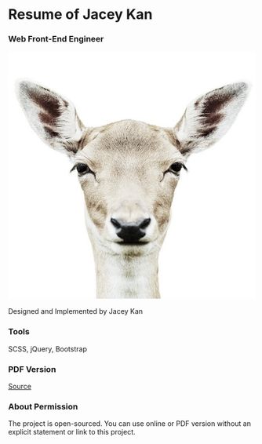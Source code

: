 # Resume of Jacey Kan

### Web Front-End Engineer

![](https://raw.githubusercontent.com/JaceyKan/NewResume/master/images/Jacey.jpg )

Designed and Implemented by Jacey Kan

### Tools
SCSS, jQuery, Bootstrap

### PDF Version
[Source](https://raw.githubusercontent.com/JaceyKan/NewResume/master/images/Jacey.jpg )

### About Permission
The project is open-sourced. You can use online or PDF version without an explicit statement or link to this project.